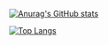 [![Anurag's GitHub stats](https://github-readme-stats.vercel.app/api?username=uzairafridi00)](https://github.com/anuraghazra/github-readme-stats)

[![Top Langs](https://github-readme-stats.vercel.app/api/top-langs/?username=uzairafridi00)](https://github.com/anuraghazra/github-readme-stats)
